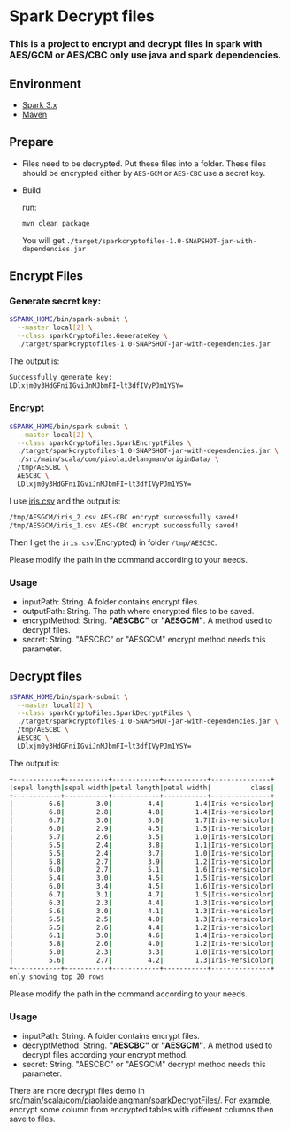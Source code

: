 # Spark Decrypt files
### This is a project to encrypt and decrypt files in spark with AES/GCM or AES/CBC only use java and spark dependencies.
## Environment
* [Spark 3.x](https://spark.apache.org/downloads.html)
* [Maven](https://maven.apache.org/)

## Prepare
* Files need to be decrypted. Put these files into a folder. These files should be encrypted either by `AES-GCM` or `AES-CBC` use a secret key.

* Build

  run:
  ```bash
  mvn clean package
  ```

  You will get `./target/sparkcryptofiles-1.0-SNAPSHOT-jar-with-dependencies.jar`

## Encrypt Files

### Generate secret key:

```bash
$SPARK_HOME/bin/spark-submit \
  --master local[2] \
  --class sparkCryptoFiles.GenerateKey \
  ./target/sparkcryptofiles-1.0-SNAPSHOT-jar-with-dependencies.jar
```

The output is:
```bash
Successfully generate key:
LDlxjm0y3HdGFniIGviJnMJbmFI+lt3dfIVyPJm1YSY=
```

### **Encrypt**
```bash
$SPARK_HOME/bin/spark-submit \
  --master local[2] \
  --class sparkCryptoFiles.SparkEncryptFiles \
  ./target/sparkcryptofiles-1.0-SNAPSHOT-jar-with-dependencies.jar \
  ./src/main/scala/com/piaolaidelangman/originData/ \
  /tmp/AESCBC \
  AESCBC \
  LDlxjm0y3HdGFniIGviJnMJbmFI+lt3dfIVyPJm1YSY=
```

I use [iris.csv](https://github.com/piaolaidelangman/spark-read-ecrypted-files/tree/main/src/main/scala/com/piaolaidelangman/originData) and the output is:

```bash
/tmp/AESGCM/iris_2.csv AES-CBC encrypt successfully saved!
/tmp/AESGCM/iris_1.csv AES-CBC encrypt successfully saved!
```
Then I get the `iris.csv`(Encrypted) in folder `/tmp/AESCSC`.

Please modify the path in the command according to your needs.

### **Usage**
* inputPath: String. A folder contains encrypt files.
* outputPath: String. The path where encrypted files to be saved.
* encryptMethod: String. **"AESCBC"** or **"AESGCM"**. A method used to decrypt files.
* secret: String. "AESCBC" or "AESGCM" encrypt method needs this parameter.

## Decrypt files

```bash
$SPARK_HOME/bin/spark-submit \
  --master local[2] \
  --class sparkCryptoFiles.SparkDecryptFiles \
  ./target/sparkcryptofiles-1.0-SNAPSHOT-jar-with-dependencies.jar \
  /tmp/AESCBC \
  AESCBC \
  LDlxjm0y3HdGFniIGviJnMJbmFI+lt3dfIVyPJm1YSY=
```

The output is:
```bash
+------------+-----------+------------+-----------+---------------+
|sepal length|sepal width|petal length|petal width|          class|
+------------+-----------+------------+-----------+---------------+
|         6.6|        3.0|         4.4|        1.4|Iris-versicolor|
|         6.8|        2.8|         4.8|        1.4|Iris-versicolor|
|         6.7|        3.0|         5.0|        1.7|Iris-versicolor|
|         6.0|        2.9|         4.5|        1.5|Iris-versicolor|
|         5.7|        2.6|         3.5|        1.0|Iris-versicolor|
|         5.5|        2.4|         3.8|        1.1|Iris-versicolor|
|         5.5|        2.4|         3.7|        1.0|Iris-versicolor|
|         5.8|        2.7|         3.9|        1.2|Iris-versicolor|
|         6.0|        2.7|         5.1|        1.6|Iris-versicolor|
|         5.4|        3.0|         4.5|        1.5|Iris-versicolor|
|         6.0|        3.4|         4.5|        1.6|Iris-versicolor|
|         6.7|        3.1|         4.7|        1.5|Iris-versicolor|
|         6.3|        2.3|         4.4|        1.3|Iris-versicolor|
|         5.6|        3.0|         4.1|        1.3|Iris-versicolor|
|         5.5|        2.5|         4.0|        1.3|Iris-versicolor|
|         5.5|        2.6|         4.4|        1.2|Iris-versicolor|
|         6.1|        3.0|         4.6|        1.4|Iris-versicolor|
|         5.8|        2.6|         4.0|        1.2|Iris-versicolor|
|         5.0|        2.3|         3.3|        1.0|Iris-versicolor|
|         5.6|        2.7|         4.2|        1.3|Iris-versicolor|
+------------+-----------+------------+-----------+---------------+
only showing top 20 rows
```

Please modify the path in the command according to your needs.

### **Usage**
* inputPath: String. A folder contains encrypt files.
* decryptMethod: String. **"AESCBC"** or **"AESGCM"**. A method used to decrypt files according your encrypt method.
* secret: String. "AESCBC" or "AESGCM" decrypt method needs this parameter.

There are more decrypt files demo in [src/main/scala/com/piaolaidelangman/sparkDecryptFiles/](https://github.com/piaolaidelangman/spark-read-ecrypted-files/tree/main/src/main/scala/com/piaolaidelangman/sparkDecryptFiles). For [example](https://github.com/piaolaidelangman/spark-read-ecrypted-files/blob/main/src/main/scala/com/piaolaidelangman/sparkDecryptFiles/EncryptColumnFromDifferentTables.scala), encrypt some column from encrypted tables with different columns then save to files.
